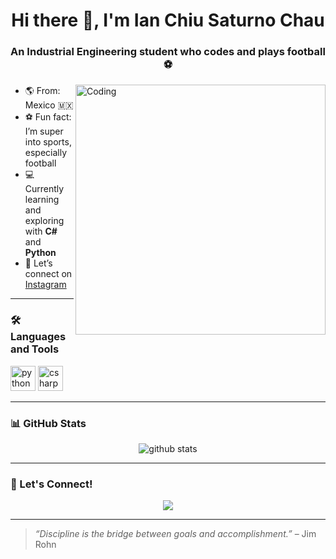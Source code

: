<h1 align="center">Hi there 👋, I'm Ian Chiu Saturno Chau</h1>
<h3 align="center">An Industrial Engineering student who codes and plays football ⚽</h3>

<img align="right" alt="Coding" width="400" src="https://media.giphy.com/media/qgQUggAC3Pfv687qPC/giphy.gif">

- 🌎 From: Mexico 🇲🇽  
- ⚽ Fun fact: I’m super into sports, especially football  
- 💻 Currently learning and exploring with **C#** and **Python**  
- 📱 Let’s connect on [Instagram](https://instagram.com/ian.chius)

---

### 🛠️ Languages and Tools

<p align="left">
  <img src="https://cdn.jsdelivr.net/gh/devicons/devicon/icons/python/python-original.svg" alt="python" width="40" height="40"/>
  <img src="https://cdn.jsdelivr.net/gh/devicons/devicon/icons/csharp/csharp-original.svg" alt="csharp" width="40" height="40"/>
</p>

---

### 📊 GitHub Stats

<p align="center">
  <img src="https://github-readme-stats.vercel.app/api?username=IanChiuSaturno&show_icons=true&theme=tokyonight" alt="github stats"/>
</p>

---

### 🤝 Let's Connect!

<p align="center">
  <a href="https://instagram.com/ian.chius"><img src="https://img.shields.io/badge/Instagram-%23E4405F.svg?&style=for-the-badge&logo=Instagram&logoColor=white"/></a>
</p>

---

> *“Discipline is the bridge between goals and accomplishment.”* – Jim Rohn

